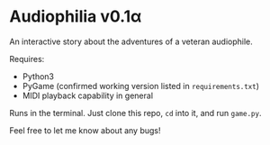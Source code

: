 # Audiophilia v0.1α

An interactive story about the adventures of a veteran audiophile.

Requires:

- Python3
- PyGame (confirmed working version listed in `requirements.txt`)
- MIDI playback capability in general

Runs in the terminal. Just clone this repo, `cd` into it, and run `game.py`.

Feel free to let me know about any bugs!

